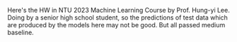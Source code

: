 Here's the HW in NTU 2023 Machine Learning Course by Prof. Hung-yi Lee. Doing by a senior high school student, so the predictions of test data which are produced by the models here may not be good. But all passed medium baseline.
